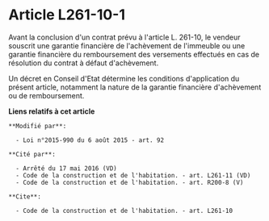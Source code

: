# Article L261-10-1

Avant la conclusion d'un contrat prévu à l'article L. 261-10, le vendeur souscrit une garantie financière de l'achèvement de
l'immeuble ou une garantie financière du remboursement des versements effectués en cas de résolution du contrat à défaut
d'achèvement.

Un décret en Conseil d'Etat détermine les conditions d'application du présent article, notamment la nature de la garantie
financière d'achèvement ou de remboursement.

**Liens relatifs à cet article**

	**Modifié par**:

	  - Loi n°2015-990 du 6 août 2015 - art. 92

	**Cité par**:

	  - Arrêté du 17 mai 2016 (VD)
	  - Code de la construction et de l'habitation. - art. L261-11 (VD)
	  - Code de la construction et de l'habitation. - art. R200-8 (V)

	**Cite**:

	  - Code de la construction et de l'habitation. - art. L261-10
